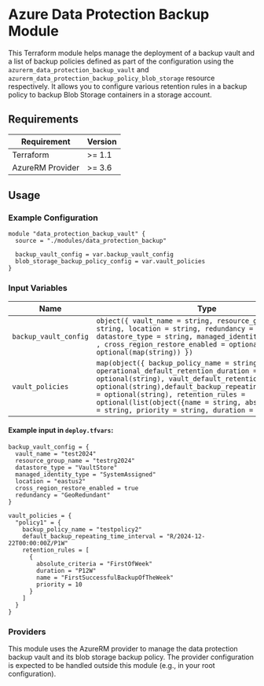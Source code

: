 
# Azure Data Protection Backup Module

This Terraform module helps manage the deployment  of a backup vault and a list of backup policies defined as part of the configuration using the `azurerm_data_protection_backup_vault` and `azurerm_data_protection_backup_policy_blob_storage` resource respectively. It allows you to configure various retention rules in a backup policy to backup Blob Storage containers in a storage account.

## **Requirements**

| Requirement           | Version |
|-----------------------|---------|
| Terraform             | >= 1.1   |
| AzureRM Provider      | >= 3.6   |

## **Usage**

### **Example Configuration**

```hcl
module "data_protection_backup_vault" {
  source = "./modules/data_protection_backup"

  backup_vault_config = var.backup_vault_config
  blob_storage_backup_policy_config = var.vault_policies
}
```

### **Input Variables**

| Name                      | Type                                                                                      | Description                                                     | Default |
|---------------------------|-------------------------------------------------------------------------------------------|-----------------------------------------------------------------|---------|
| `backup_vault_config`         | `object({ vault_name = string, resource_group_name = string, location = string, redundancy = string, datastore_type = string, managed_identity_type = string , cross_region_restore_enabled = optional(bool), tags = optional(map(string)) })` | An object definining the backup vault configurations | n/a     |
| `vault_policies`         | `map(object({ backup_policy_name = string, operational_default_retention_duration = optional(string), vault_default_retention_duration = optional(string),default_backup_repeating_time_interval = optional(string), retention_rules = optional(list(object({name = string, absolute_criteria = string, priority = string, duration = string }))) }))` | An object definining the backup policies configurations | n/a     |

#### Example input in `deploy.tfvars`:

```hcl
backup_vault_config = {
  vault_name = "test2024"
  resource_group_name = "testrg2024"
  datastore_type = "VaultStore"
  managed_identity_type = "SystemAssigned"
  location = "eastus2"
  cross_region_restore_enabled = true
  redundancy = "GeoRedundant"
}

vault_policies = {
  "policy1" = {
    backup_policy_name = "testpolicy2"
    default_backup_repeating_time_interval = "R/2024-12-22T00:00:00Z/P1W"
    retention_rules = [
      {
        absolute_criteria = "FirstOfWeek"
        duration = "P12W"
        name = "FirstSuccessfulBackupOfTheWeek"
        priority = 10
      }
    ]
  }
}
```
### **Providers**

This module uses the AzureRM provider to manage the data protection backup vault and its blob storage backup policy. The provider configuration is expected to be handled outside this module (e.g., in your root configuration).
